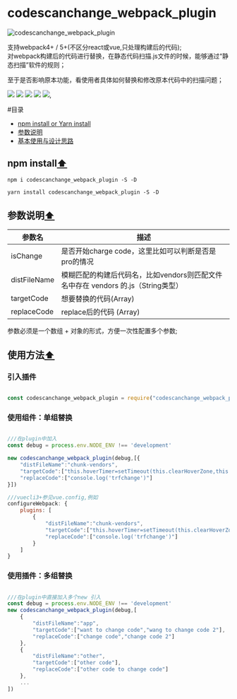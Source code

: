# codescanchange_webpack_plugin

![codescanchange_webpack_plugin](https://z1.ax1x.com/2023/09/17/pPhVnnP.png)

<p>
支持webpack4+ / 5+(不区分react或vue,只处理构建后的代码);
<br />
对webpack构建后的代码进行替换，在静态代码扫描.js文件的时候，能够通过“静态扫描”软件的规则；
</p>
<p>
至于是否影响原本功能，看使用者具体如何替换和修改原本代码中的扫描问题；
</p>

<p align="left">
    <img src="https://www.oscs1024.com/platform/badge/liyuec/easyExcelJs.svg" />
    <img src="https://img.shields.io/badge/size-6.56kb-blue" />
    <img src="https://img.shields.io/badge/license-MIT-orange" />
    <img src="https://img.shields.io/badge/converage-50%25-red" />
    <img src="https://img.shields.io/badge/version-1.0.0-lightgrey" />,
</p>

#目录
<ul>
  <li><a href="#npm-install">npm install or Yarn install</a></li>
  <li><a href="#参数说明">参数说明</a></li>
  <li><a href="#使用方法">基本使用与设计思路</a></li>
</ul>

## npm install[⬆](#目录)<!-- Link generated with jump2header -->
```shell
npm i codescanchange_webpack_plugin -S -D
```

```shell
yarn install codescanchange_webpack_plugin -S -D
```

## 参数说明[⬆](#目录)<!-- Link generated with jump2header -->

| 参数名            | 描述 |
| ---------------- | ----------- |
| isChange          | 是否开始charge code，这里比如可以判断是否是pro的情况 |
| distFileName          | 模糊匹配的构建后代码名，比如vendors则匹配文件名中存在 vendors 的.js（String类型） |
| targetCode         | 想要替换的代码(Array<String>) |
| replaceCode       | replace后的代码 (Array<String>)|


参数必须是一个数组 + 对象的形式，方便一次性配置多个参数;

## 使用方法[⬆](#目录)<!-- Link generated with jump2header -->
### 引入插件
```javascript

const codescanchange_webpack_plugin = require("codescanchange_webpack_plugin");

```

### 使用组件：单组替换
```javascript

///在plugin中加入
const debug = process.env.NODE_ENV !== 'development'

new codescanchange_webpack_plugin(debug,[{
    "distFileName":"chunk-vendors",
    "targetCode":["this.hoverTimer=setTimeout(this.clearHoverZone,this.panel.config.hoverThreshold)"],
    "replaceCode":["console.log('trfchange')"]
}])

///vuecli3+参见vue.config,例如
configureWebpack: {
    plugins: [
        {
            "distFileName":"chunk-vendors",
            "targetCode":["this.hoverTimer=setTimeout(this.clearHoverZone,this.panel.config.hoverThreshold)"],
            "replaceCode":["console.log('trfchange')"]
        }
    ]
}
```

### 使用插件：多组替换
```javascript

///在plugin中直接加入多个new 引入
const debug = process.env.NODE_ENV !== 'development'
new codescanchange_webpack_plugin(debug,[
    {
        "distFileName":"app",
        "targetCode":["want to change code","wang to change code 2"],
        "replaceCode":["change code","change code 2"]
    },
    {
        "distFileName":"other",
        "targetCode":["other code"],
        "replaceCode":["other code to change code"]
    },
    ...
])

```